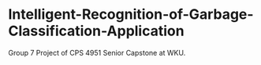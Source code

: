 # Intelligent-Recognition-of-Garbage-Classification-Application
Group 7 Project of CPS 4951 Senior Capstone at WKU.
